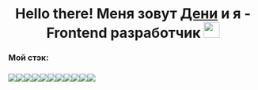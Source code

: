 <h1 align="center">Hello there! Меня зовут <a href="https://t.me/Paranoid_N" target="_blank">Дени</a> и я - Frontend разработчик
<img src="https://github.com/blackcater/blackcater/raw/main/images/Hi.gif" height="32"/></h1>
<h3>Мой стэк:<h3>
<img src="https://img.shields.io/badge/react-%2320232a.svg?style=for-the-badge&logo=react&logoColor=%2361DAFB" /><img src="https://img.shields.io/badge/React_Router-CA4245?style=for-the-badge&logo=react-router&logoColor=white" /><img src="https://img.shields.io/badge/javascript-%23323330.svg?style=for-the-badge&logo=javascript&logoColor=%23F7DF1E" /><img src="https://img.shields.io/badge/html5-%23E34F26.svg?style=for-the-badge&logo=html5&logoColor=white" /><img src="https://img.shields.io/badge/css3-%231572B6.svg?style=for-the-badge&logo=css3&logoColor=white" /><img src="https://img.shields.io/badge/MongoDB-%234ea94b.svg?style=for-the-badge&logo=mongodb&logoColor=white" /><img src="https://img.shields.io/badge/redux-%23593d88.svg?style=for-the-badge&logo=redux&logoColor=white" /><img src="https://img.shields.io/badge/express.js-%23404d59.svg?style=for-the-badge&logo=express&logoColor=%2361DAFB" /><img src="https://img.shields.io/badge/node.js-6DA55F?style=for-the-badge&logo=node.js&logoColor=white" /><img src="https://img.shields.io/badge/webpack-%238DD6F9.svg?style=for-the-badge&logo=webpack&logoColor=black" /><img src="(https://img.shields.io/badge/bootstrap-%23563D7C.svg?style=for-the-badge&logo=bootstrap&logoColor=white" />
